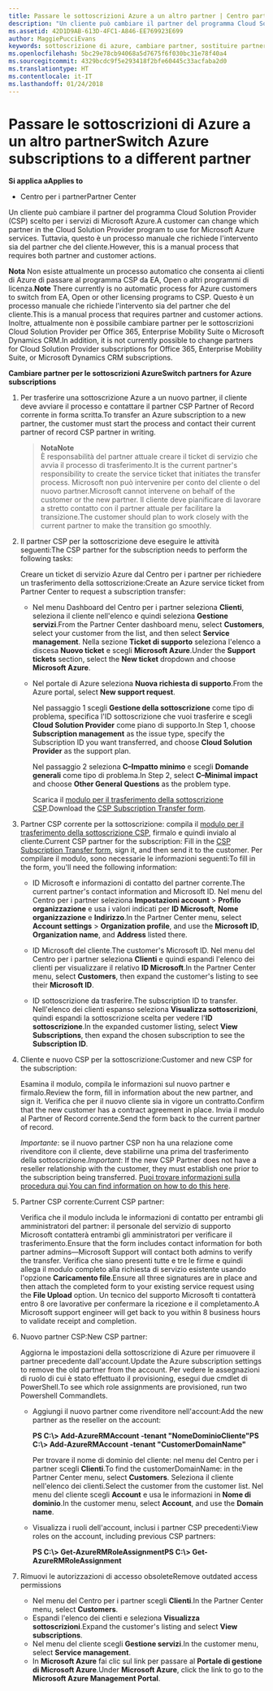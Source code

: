 ```yaml
---
title: Passare le sottoscrizioni Azure a un altro partner | Centro partner
description: "Un cliente può cambiare il partner del programma Cloud Solution Provider (CSP) scelto per i servizi di Microsoft Azure. Tuttavia, questo è un processo manuale che richiede l'intervento sia del partner che del cliente."
ms.assetid: 42D1D9AB-613D-4FC1-A846-EE769923E699
author: MaggiePucciEvans
keywords: sottoscrizione di azure, cambiare partner, sostituire partner, ottenere nuovo partner, partner diverso
ms.openlocfilehash: 5bc29e78cb94068a5d7675f6f030bc31e78f40a4
ms.sourcegitcommit: 4329bcdc9f5e293418f2bfe60445c33acfaba2d0
ms.translationtype: HT
ms.contentlocale: it-IT
ms.lasthandoff: 01/24/2018
---
```

# <a name="switch-azure-subscriptions-to-a-different-partner"></a><span data-ttu-id="73c5b-105">Passare le sottoscrizioni di Azure a un altro partner</span><span class="sxs-lookup"><span data-stu-id="73c5b-105">Switch Azure subscriptions to a different partner</span></span>

**<span data-ttu-id="73c5b-106">Si applica a</span><span class="sxs-lookup"><span data-stu-id="73c5b-106">Applies to</span></span>**

-  <span data-ttu-id="73c5b-107">Centro per i partner</span><span class="sxs-lookup"><span data-stu-id="73c5b-107">Partner Center</span></span>

<span data-ttu-id="73c5b-108">Un cliente può cambiare il partner del programma Cloud Solution Provider (CSP) scelto per i servizi di Microsoft Azure.</span><span class="sxs-lookup"><span data-stu-id="73c5b-108">A customer can change which partner in the Cloud Solution Provider program to use for Microsoft Azure services.</span></span> <span data-ttu-id="73c5b-109">Tuttavia, questo è un processo manuale che richiede l'intervento sia del partner che del cliente.</span><span class="sxs-lookup"><span data-stu-id="73c5b-109">However, this is a manual process that requires both partner and customer actions.</span></span>

<span data-ttu-id="73c5b-110">**Nota**  Non esiste attualmente un processo automatico che consenta ai clienti di Azure di passare al programma CSP da EA, Open o altri programmi di licenza.</span><span class="sxs-lookup"><span data-stu-id="73c5b-110">**Note**  There currently is no automatic process for Azure customers to switch from EA, Open or other licensing programs to CSP.</span></span> <span data-ttu-id="73c5b-111">Questo è un processo manuale che richiede l'intervento sia del partner che del cliente.</span><span class="sxs-lookup"><span data-stu-id="73c5b-111">This is a manual process that requires partner and customer actions.</span></span> <span data-ttu-id="73c5b-112">Inoltre, attualmente non è possibile cambiare partner per le sottoscrizioni Cloud Solution Provider per Office 365, Enterprise Mobility Suite o Microsoft Dynamics CRM.</span><span class="sxs-lookup"><span data-stu-id="73c5b-112">In addition, it is not currently possible to change partners for Cloud Solution Provider subscriptions for Office 365, Enterprise Mobility Suite, or Microsoft Dynamics CRM subscriptions.</span></span>


 

**<span data-ttu-id="73c5b-113">Cambiare partner per le sottoscrizioni Azure</span><span class="sxs-lookup"><span data-stu-id="73c5b-113">Switch partners for Azure subscriptions</span></span>**

1.  <span data-ttu-id="73c5b-114">Per trasferire una sottoscrizione Azure a un nuovo partner, il cliente deve avviare il processo e contattare il partner CSP Partner of Record corrente in forma scritta.</span><span class="sxs-lookup"><span data-stu-id="73c5b-114">To transfer an Azure subscription to a new partner, the customer must start the process and contact their current partner of record CSP partner in writing.</span></span> 

    >**<span data-ttu-id="73c5b-115">Nota</span><span class="sxs-lookup"><span data-stu-id="73c5b-115">Note</span></span>**<br> <span data-ttu-id="73c5b-116">È responsabilità del partner attuale creare il ticket di servizio che avvia il processo di trasferimento.</span><span class="sxs-lookup"><span data-stu-id="73c5b-116">It is the current partner's responsibility to create the service ticket that initiates the transfer process.</span></span> <span data-ttu-id="73c5b-117">Microsoft non può intervenire per conto del cliente o del nuovo partner.</span><span class="sxs-lookup"><span data-stu-id="73c5b-117">Microsoft cannot intervene on behalf of the customer or the new partner.</span></span> <span data-ttu-id="73c5b-118">Il cliente deve pianificare di lavorare a stretto contatto con il partner attuale per facilitare la transizione.</span><span class="sxs-lookup"><span data-stu-id="73c5b-118">The customer should plan to work closely with the current partner to make the transition go smoothly.</span></span>

2.  <span data-ttu-id="73c5b-119">Il partner CSP per la sottoscrizione deve eseguire le attività seguenti:</span><span class="sxs-lookup"><span data-stu-id="73c5b-119">The CSP partner for the subscription needs to perform the following tasks:</span></span>

    <span data-ttu-id="73c5b-120">Creare un ticket di servizio Azure dal Centro per i partner per richiedere un trasferimento della sottoscrizione:</span><span class="sxs-lookup"><span data-stu-id="73c5b-120">Create an Azure service ticket from Partner Center to request a subscription transfer:</span></span>

    -   <span data-ttu-id="73c5b-121">Nel menu Dashboard del Centro per i partner seleziona **Clienti**, seleziona il cliente nell'elenco e quindi seleziona **Gestione servizi**.</span><span class="sxs-lookup"><span data-stu-id="73c5b-121">From the Partner Center dashboard menu, select **Customers**, select your customer from the list, and then select **Service management**.</span></span> <span data-ttu-id="73c5b-122">Nella sezione **Ticket di supporto** seleziona l'elenco a discesa **Nuovo ticket** e scegli **Microsoft Azure**.</span><span class="sxs-lookup"><span data-stu-id="73c5b-122">Under the **Support tickets** section, select the **New ticket** dropdown and choose **Microsoft Azure**.</span></span>

    -   <span data-ttu-id="73c5b-123">Nel portale di Azure seleziona **Nuova richiesta di supporto**.</span><span class="sxs-lookup"><span data-stu-id="73c5b-123">From the Azure portal, select **New support request**.</span></span>

        <span data-ttu-id="73c5b-124">Nel passaggio 1 scegli **Gestione della sottoscrizione** come tipo di problema, specifica l'ID sottoscrizione che vuoi trasferire e scegli **Cloud Solution Provider** come piano di supporto.</span><span class="sxs-lookup"><span data-stu-id="73c5b-124">In Step 1, choose **Subscription management** as the issue type, specify the Subscription ID you want transferred, and choose **Cloud Solution Provider** as the support plan.</span></span>

        <span data-ttu-id="73c5b-125">Nel passaggio 2 seleziona **C–Impatto minimo** e scegli **Domande generali** come tipo di problema.</span><span class="sxs-lookup"><span data-stu-id="73c5b-125">In Step 2, select **C–Minimal impact** and choose **Other General Questions** as the problem type.</span></span>

        <span data-ttu-id="73c5b-126">Scarica il [modulo per il trasferimento della sottoscrizione CSP](https://assets.windowsphone.com/5222c408-e546-4e01-b72a-2ec7d4c43d57/CSP_Subscription_Transfer_Form_Azure_InvariantCulture_Default.zip).</span><span class="sxs-lookup"><span data-stu-id="73c5b-126">Download the [CSP Subscription Transfer form](https://assets.windowsphone.com/5222c408-e546-4e01-b72a-2ec7d4c43d57/CSP_Subscription_Transfer_Form_Azure_InvariantCulture_Default.zip).</span></span>

3.  <span data-ttu-id="73c5b-127">Partner CSP corrente per la sottoscrizione: compila il [modulo per il trasferimento della sottoscrizione CSP](https://assets.windowsphone.com/5222c408-e546-4e01-b72a-2ec7d4c43d57/CSP_Subscription_Transfer_Form_Azure_InvariantCulture_Default.zip), firmalo e quindi invialo al cliente.</span><span class="sxs-lookup"><span data-stu-id="73c5b-127">Current CSP partner for the subscription: Fill in the [CSP Subscription Transfer form](https://assets.windowsphone.com/5222c408-e546-4e01-b72a-2ec7d4c43d57/CSP_Subscription_Transfer_Form_Azure_InvariantCulture_Default.zip), sign it, and then send it to the customer.</span></span> <span data-ttu-id="73c5b-128">Per compilare il modulo, sono necessarie le informazioni seguenti:</span><span class="sxs-lookup"><span data-stu-id="73c5b-128">To fill in the form, you'll need the following information:</span></span>

    -   <span data-ttu-id="73c5b-129">ID Microsoft e informazioni di contatto del partner corrente.</span><span class="sxs-lookup"><span data-stu-id="73c5b-129">The current partner's contact information and Microsoft ID.</span></span> <span data-ttu-id="73c5b-130">Nel menu del Centro per i partner seleziona **Impostazioni account** &gt; **Profilo organizzazione** e usa i valori indicati per **ID Microsoft**, **Nome organizzazione** e **Indirizzo**.</span><span class="sxs-lookup"><span data-stu-id="73c5b-130">In the Partner Center menu, select **Account settings** &gt; **Organization profile**, and use the **Microsoft ID**, **Organization name**, and **Address** listed there.</span></span>

    -   <span data-ttu-id="73c5b-131">ID Microsoft del cliente.</span><span class="sxs-lookup"><span data-stu-id="73c5b-131">The customer's Microsoft ID.</span></span> <span data-ttu-id="73c5b-132">Nel menu del Centro per i partner seleziona **Clienti** e quindi espandi l'elenco dei clienti per visualizzare il relativo **ID Microsoft**.</span><span class="sxs-lookup"><span data-stu-id="73c5b-132">In the Partner Center menu, select **Customers**, then expand the customer's listing to see their **Microsoft ID**.</span></span>

    -   <span data-ttu-id="73c5b-133">ID sottoscrizione da trasferire.</span><span class="sxs-lookup"><span data-stu-id="73c5b-133">The subscription ID to transfer.</span></span> <span data-ttu-id="73c5b-134">Nell'elenco dei clienti espanso seleziona **Visualizza sottoscrizioni**, quindi espandi la sottoscrizione scelta per vedere l'**ID sottoscrizione**.</span><span class="sxs-lookup"><span data-stu-id="73c5b-134">In the expanded customer listing, select **View Subscriptions**, then expand the chosen subscription to see the **Subscription ID**.</span></span>

4.  <span data-ttu-id="73c5b-135">Cliente e nuovo CSP per la sottoscrizione:</span><span class="sxs-lookup"><span data-stu-id="73c5b-135">Customer and new CSP for the subscription:</span></span>

    <span data-ttu-id="73c5b-136">Esamina il modulo, compila le informazioni sul nuovo partner e firmalo.</span><span class="sxs-lookup"><span data-stu-id="73c5b-136">Review the form, fill in information about the new partner, and sign it.</span></span> <span data-ttu-id="73c5b-137">Verifica che per il nuovo cliente sia in vigore un contratto.</span><span class="sxs-lookup"><span data-stu-id="73c5b-137">Confirm that the new customer has a contract agreement in place.</span></span> <span data-ttu-id="73c5b-138">Invia il modulo al Partner of Record corrente.</span><span class="sxs-lookup"><span data-stu-id="73c5b-138">Send the form back to the current partner of record.</span></span>

    <span data-ttu-id="73c5b-139">*Importante*: se il nuovo partner CSP non ha una relazione come rivenditore con il cliente, deve stabilirne una prima del trasferimento della sottoscrizione.</span><span class="sxs-lookup"><span data-stu-id="73c5b-139">*Important*: If the new CSP Partner does not have a reseller relationship with the customer, they must establish one prior to the subscription being transferred.</span></span> <span data-ttu-id="73c5b-140">[Puoi trovare informazioni sulla procedura qui](https://int.msdn.microsoft.com/en-us/library/partnercenter/mt750320.aspx).</span><span class="sxs-lookup"><span data-stu-id="73c5b-140">[You can find information on how to do this here](https://int.msdn.microsoft.com/en-us/library/partnercenter/mt750320.aspx).</span></span>

5.  <span data-ttu-id="73c5b-141">Partner CSP corrente:</span><span class="sxs-lookup"><span data-stu-id="73c5b-141">Current CSP partner:</span></span>

    <span data-ttu-id="73c5b-142">Verifica che il modulo includa le informazioni di contatto per entrambi gli amministratori del partner: il personale del servizio di supporto Microsoft contatterà entrambi gli amministratori per verificare il trasferimento.</span><span class="sxs-lookup"><span data-stu-id="73c5b-142">Ensure that the form includes contact information for both partner admins—Microsoft Support will contact both admins to verify the transfer.</span></span> <span data-ttu-id="73c5b-143">Verifica che siano presenti tutte e tre le firme e quindi allega il modulo completo alla richiesta di servizio esistente usando l'opzione **Caricamento file**.</span><span class="sxs-lookup"><span data-stu-id="73c5b-143">Ensure all three signatures are in place and then attach the completed form to your existing service request using the **File Upload** option.</span></span> <span data-ttu-id="73c5b-144">Un tecnico del supporto Microsoft ti contatterà entro 8 ore lavorative per confermare la ricezione e il completamento.</span><span class="sxs-lookup"><span data-stu-id="73c5b-144">A Microsoft support engineer will get back to you within 8 business hours to validate receipt and completion.</span></span>

6.  <span data-ttu-id="73c5b-145">Nuovo partner CSP:</span><span class="sxs-lookup"><span data-stu-id="73c5b-145">New CSP partner:</span></span>

    <span data-ttu-id="73c5b-146">Aggiorna le impostazioni della sottoscrizione di Azure per rimuovere il partner precedente dall'account.</span><span class="sxs-lookup"><span data-stu-id="73c5b-146">Update the Azure subscription settings to remove the old partner from the account.</span></span> <span data-ttu-id="73c5b-147">Per vedere le assegnazioni di ruolo di cui è stato effettuato il provisioning, esegui due cmdlet di PowerShell.</span><span class="sxs-lookup"><span data-stu-id="73c5b-147">To see which role assignments are provisioned, run two Powershell Commandlets.</span></span>

    -   <span data-ttu-id="73c5b-148">Aggiungi il nuovo partner come rivenditore nell'account:</span><span class="sxs-lookup"><span data-stu-id="73c5b-148">Add the new partner as the reseller on the account:</span></span>

        **<span data-ttu-id="73c5b-149">PS C:\\&gt; Add-AzureRMAccount -tenant "NomeDominioCliente"</span><span class="sxs-lookup"><span data-stu-id="73c5b-149">PS C:\\&gt; Add-AzureRMAccount -tenant "CustomerDomainName"</span></span>**

        <span data-ttu-id="73c5b-150">Per trovare il nome di dominio del cliente: nel menu del Centro per i partner scegli **Clienti**.</span><span class="sxs-lookup"><span data-stu-id="73c5b-150">To find the customerDomainName: in the Partner Center menu, select **Customers**.</span></span> <span data-ttu-id="73c5b-151">Seleziona il cliente nell'elenco dei clienti.</span><span class="sxs-lookup"><span data-stu-id="73c5b-151">Select the customer from the customer list.</span></span> <span data-ttu-id="73c5b-152">Nel menu del cliente scegli **Account** e usa le informazioni in **Nome di dominio**.</span><span class="sxs-lookup"><span data-stu-id="73c5b-152">In the customer menu, select **Account**, and use the **Domain name**.</span></span>

    -   <span data-ttu-id="73c5b-153">Visualizza i ruoli dell'account, inclusi i partner CSP precedenti:</span><span class="sxs-lookup"><span data-stu-id="73c5b-153">View roles on the account, including previous CSP partners:</span></span>

        **<span data-ttu-id="73c5b-154">PS C:\\&gt; Get-AzureRMRoleAssignment</span><span class="sxs-lookup"><span data-stu-id="73c5b-154">PS C:\\&gt; Get-AzureRMRoleAssignment</span></span>**

7. <span data-ttu-id="73c5b-155">Rimuovi le autorizzazioni di accesso obsolete</span><span class="sxs-lookup"><span data-stu-id="73c5b-155">Remove outdated access permissions</span></span>

    -  <span data-ttu-id="73c5b-156">Nel menu del Centro per i partner scegli **Clienti**.</span><span class="sxs-lookup"><span data-stu-id="73c5b-156">In the Partner Center menu, select **Customers**.</span></span> 
    -  <span data-ttu-id="73c5b-157">Espandi l'elenco dei clienti e seleziona **Visualizza sottoscrizioni**.</span><span class="sxs-lookup"><span data-stu-id="73c5b-157">Expand the customer's listing and select **View subscriptions**.</span></span> 
    -  <span data-ttu-id="73c5b-158">Nel menu del cliente scegli **Gestione servizi**.</span><span class="sxs-lookup"><span data-stu-id="73c5b-158">In the customer menu, select **Service management**.</span></span> 
    -  <span data-ttu-id="73c5b-159">In **Microsoft Azure** fai clic sul link per passare al **Portale di gestione di Microsoft Azure**.</span><span class="sxs-lookup"><span data-stu-id="73c5b-159">Under **Microsoft Azure**, click the link to go to the **Microsoft Azure Management Portal**.</span></span>

 

 




